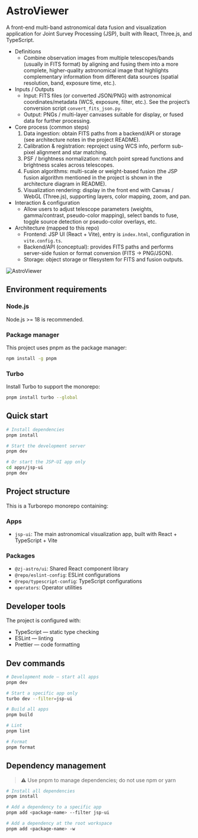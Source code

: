 # AstroViewer

A front-end multi-band astronomical data fusion and visualization application for Joint Survey Processing (JSP), built with React, Three.js, and TypeScript.

- Definitions
  - Combine observation images from multiple telescopes/bands (usually in FITS format) by aligning and fusing them into a more complete, higher-quality astronomical image that highlights complementary information from different data sources (spatial resolution, band, exposure time, etc.).
- Inputs / Outputs
  - Input: FITS files (or converted JSON/PNG) with astronomical coordinates/metadata (WCS, exposure, filter, etc.). See the project’s conversion script `convert_fits_json.py`.
  - Output: PNGs / multi-layer canvases suitable for display, or fused data for further processing.
- Core process (common steps)
  1. Data ingestion: obtain FITS paths from a backend/API or storage (see architecture notes in the project README).
  2. Calibration & registration: reproject using WCS info, perform sub-pixel alignment and star matching.
  3. PSF / brightness normalization: match point spread functions and brightness scales across telescopes.
  4. Fusion algorithms: multi-scale or weight-based fusion (the JSP fusion algorithm mentioned in the project is shown in the architecture diagram in README).
  5. Visualization rendering: display in the front end with Canvas / WebGL (Three.js), supporting layers, color mapping, zoom, and pan.
- Interaction & configuration
  - Allow users to adjust telescope parameters (weights, gamma/contrast, pseudo-color mapping), select bands to fuse, toggle source detection or pseudo-color overlays, etc.
- Architecture (mapped to this repo)
  - Frontend: JSP UI (React + Vite), entry is `index.html`, configuration in `vite.config.ts`.
  - Backend/API (conceptual): provides FITS paths and performs server-side fusion or format conversion (FITS -> PNG/JSON).
  - Storage: object storage or filesystem for FITS and fusion outputs.

![AstroViewer](AstroViewer.png)

## Environment requirements

### Node.js

Node.js >= 18 is recommended.

### Package manager

This project uses pnpm as the package manager:

```bash
npm install -g pnpm
```

### Turbo

Install Turbo to support the monorepo:

```bash
pnpm install turbo --global
```

## Quick start

```bash
# Install dependencies
pnpm install

# Start the development server
pnpm dev

# Or start the JSP-UI app only
cd apps/jsp-ui
pnpm dev
```

## Project structure

This is a Turborepo monorepo containing:

### Apps

- `jsp-ui`: The main astronomical visualization app, built with React + TypeScript + Vite

### Packages

- `@zj-astro/ui`: Shared React component library
- `@repo/eslint-config`: ESLint configurations
- `@repo/typescript-config`: TypeScript configurations
- `operators`: Operator utilities

## Developer tools

The project is configured with:

- TypeScript — static type checking
- ESLint — linting
- Prettier — code formatting

## Dev commands

```bash
# Development mode — start all apps
pnpm dev

# Start a specific app only
turbo dev --filter=jsp-ui

# Build all apps
pnpm build

# Lint
pnpm lint

# Format
pnpm format
```

## Dependency management

> ⚠️ Use pnpm to manage dependencies; do not use npm or yarn

```bash
# Install all dependencies
pnpm install

# Add a dependency to a specific app
pnpm add <package-name> --filter jsp-ui

# Add a dependency at the root workspace
pnpm add <package-name> -w
```
